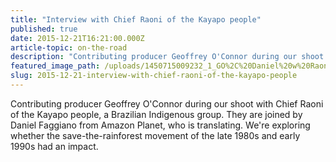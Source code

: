 ```yaml
---
title: "Interview with Chief Raoni of the Kayapo people"
published: true
date: 2015-12-21T16:21:00.000Z
article-topic: on-the-road
description: "Contributing producer Geoffrey O'Connor during our shoot with Chief Raoni of the Kayapo people, a Brazilian Indigenous group. They are joined by Daniel Faggiano from Amazon Planet, who is translating. We're exploring whether the save-the-rainforest movement of the late 1980s and early 1990s had an impact."
featured_image_path: /uploads/1450715009232_1_GO%2C%20Daniel%20w%20Raoni.jpeg
slug: 2015-12-21-interview-with-chief-raoni-of-the-kayapo-people
---
```


Contributing producer Geoffrey O'Connor during our shoot with Chief Raoni of the Kayapo people, a Brazilian Indigenous group. They are joined by Daniel Faggiano from Amazon Planet, who is translating. We're exploring whether the save-the-rainforest movement of the late 1980s and early 1990s had an impact.


